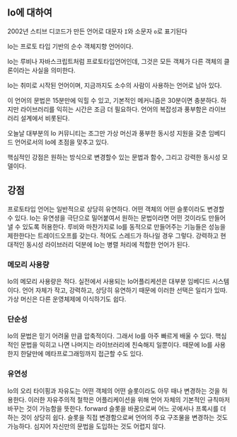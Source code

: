 ## Io에 대하여

2002년 스티브 디코드가 만든 언어로 대문자 `I`와 소문자 `o`로 표기된다

Io는 프로토 타입 기반의 순수 객체지향 언어이다.

Io는 루비나 자바스크립트처럼 프로토타입언어인데, 그것은 모든 객체가 다른 객체의 클론이라는 사실을 의미한다.

Io는 취미로 시작된 언어이며, 지금까지도 소수의 사람이 사용하는 언어로 남아 있다.

이 언어의 문법은 15분만에 익힐 수 있고, 기본적인 메커니즘은 30분이면 충분하다. 하지만 라이브러리를 익히는 시간은 조금 더 필요하다. 언어의 복잡성과 풍부함은 라이브러리 설계에서 비롯된다.

오늘날 대부분의 Io 커뮤니티는 조그만 가상 머신과 풍부한 동시성 지원을 갖춘 임베디드 언어로서의 Io에 초점을 맞추고 있다.

핵심적인 강점은 원하는 방식으로 변경할수 있는 문법과 함수, 그리고 강력한 동시성 모델이다.



## 강점

프로토타입 언어는 일반적으로 상당히 유연하다. 어떤 객체의 어떤 슬롯이라도 변경할 수 있다. Io는 유연셩을 극단으로 밀어붙여서 원하는 문법이라면 어떤 것이라도 만들어낼 수 있도록 허용한다. 루비와 마찬가지로 Io를 동적으로 만들어주는 기능들은 성능을 제한한다는 트레이드오프를 갖는다. 적어도 스레드가 하나일 경우 그렇다. 강력하고 현대적인 동시성 라이브러리 덕분에 Io는 병렬 처리에 적합한 언어가 된다.

### 메모리 사용량

Io의 메모리 사용량은 적다. 실전에서 사용되는 Io어플리케션은 대부분 임베디드 시스템이다. 언어 자체가 작고, 강력하고, 상당히 유연하기 때문에 이러한 선택은 일리가 있따. 가상 머신은 다른 운영체제에 이식하기도 쉽다.



### 단순성

Io의 문법은 믿기 어려울 만큼 압축적이다. 그래서 Io를 아주 빠르게 배울 수 있다. 핵심적인 문법을 익히고 나면 나머지는 라이브러리에 친숙해지 일뿐이다. 때문에 Io를 사용한지 한달만에 메타프로그래밍까지 접근할 수도 있다.

### 유연성

Io의 오리 타이핑과 자유도는 어떤 객체의 어떤 슬롯이라도 아무 때나 변경하는 것을 허용한다. 이러한 자유주의적 철학은 어플리케이션을 위해 언어 자체의 기본적인 규칙마저 바꾸는 것이 가능함을 뜻한다. forward 슬롯을 바꿈으로써 어느 곳에서나 프록시를 더하는 것이 상당히 쉽다. 슬롯을 직접 변경함으로써 언어의 주요 구조물을 변경하는 것도 가능하다. 심지어 자신만의 문법을 도입하는 것도 어렵지 않다.

